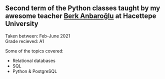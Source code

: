 ## Second term of the Python classes taught by my awesome teacher <a href="https://avesis.hacettepe.edu.tr/banbar/">Berk Anbaroğlu</a> at Hacettepe University

Taken between: Feb-June 2021            
Grade recieved: A1

Some of the topics covered:
- Relational databases
- SQL
- Python & PostgreSQL
